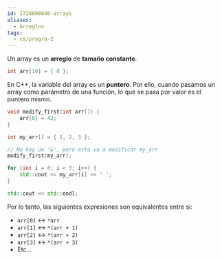 ```yaml
---
id: 1726008846-arrays
aliases:
  - Arreglos
tags:
  - cs/progra-2
---
```


Un array es un **arreglo** de **tamaño constante**.

```cpp
int arr[10] = { 0 };
```

En C++, la variable del array es un **puntero**. Por ello, cuando pasamos un array como parámetro de una función, lo que se pasa por valor es el puntero mismo.

```cpp
void modify_first(int arr[]) {
    arr[0] = 42;
}

int my_arr[] = { 1, 2, 3 };

// No hay un '&', pero esto va a modificar my_arr
modify_first(my_arr);

for (int i = 0; i < 3; i++) {
    std::cout << my_arr[i] << ' ';
}

std::cout << std::endl;
```

Por lo tanto, las siguientes expresiones son equivalentes entre sí:

- `arr[0]` $\leftrightarrow$ `*arr`
- `arr[1]` $\leftrightarrow$ `*(arr + 1)`
- `arr[2]` $\leftrightarrow$ `*(arr + 2)`
- `arr[3]` $\leftrightarrow$ `*(arr + 3)`
- Etc...

